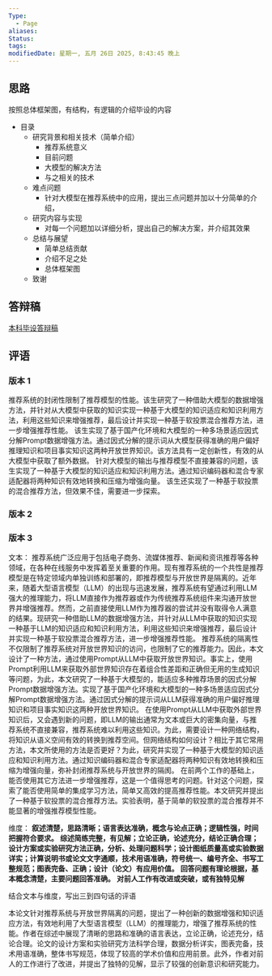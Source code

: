 ```yaml
---
Type:
  - Page
aliases: 
Status: 
tags: 
modifiedDate: 星期一, 五月 26日 2025, 8:43:45 晚上
---
```


## 思路

按照总体框架图，有结构，有逻辑的介绍毕设的内容
- 目录
    - 研究背景和相关技术（简单介绍）
        - 推荐系统意义
        - 目前问题
        - 大模型的解决方法
        - 与之相关的技术
    - 难点问题
        - 针对大模型在推荐系统中的应用，提出三点问题并加以十分简单的介绍，
    - 研究内容与实现
        - 对每一个问题加以详细分析，提出自己的解决方案，并介绍其效果
    - 总结与展望
        - 简单总结贡献
        - 介绍不足之处
        - 总体框架图
    - 致谢

## 答辩稿

[本科毕设答辩稿](本科毕设答辩稿.md)

## 评语

### 版本 1

推荐系统的封闭性限制了推荐模型的性能。该生研究了一种借助大模型的数据增强方法，并针对从大模型中获取的知识实现一种基于大模型的知识适应和知识利用方法，利用这些知识来增强推荐，最后设计并实现一种基于软投票混合推荐方法，进一步增强推荐性能。
该生实现了基于国产化环境和大模型的一种多场景适应因式分解Prompt数据增强方法。通过因式分解的提示词从大模型获得准确的用户偏好推理知识和项目事实知识这两种开放世界知识。该方法具有一定创新性，有效的从大模型中获取了额外数据。
针对大模型的输出与推荐模型不直接兼容的问题，该生实现了一种基于大模型的知识适应和知识利用方法。通过知识编码器和混合专家适配器将两种知识有效地转换和压缩为增强向量。
该生还实现了一种基于软投票的混合推荐方法，但效果不佳，需要进一步探索。

### 版本 2

### 版本 3

文本：
推荐系统广泛应用于包括电子商务、流媒体推荐、新闻和资讯推荐等各种领域，在各种在线服务中发挥着至关重要的作用。现有推荐系统的一个共性是推荐模型是在特定领域内单独训练和部署的，即推荐模型与开放世界是隔离的。近年来，随着大型语言模型（LLM）的出现与迅速发展，推荐系统有望通过利用LLM强大的推理能力，将LLM直接作为推荐器或作为传统推荐系统组件来沟通开放世界并增强推荐。然而，之前直接使用LLM作为推荐器的尝试并没有取得令人满意的结果。现研究一种借助LLM的数据增强方法，并针对从LLM中获取的知识实现一种基于LLM的知识适应和知识利用方法，利用这些知识来增强推荐，最后设计并实现一种基于软投票混合推荐方法，进一步增强推荐性能。
推荐系统的隔离性不仅限制了推荐系统对开放世界知识的访问，也限制了它的推荐能力。因此，本文设计了一种方法，通过使用Prompt从LLM中获取开放世界知识。事实上，使用Prompt利用LLM来获取外部世界知识存在着组合性差距和正确但无用的生成知识等问题，为此，本文研究了一种基于大模型的，能适应多种推荐场景的因式分解Prompt数据增强方法。实现了基于国产化环境和大模型的一种多场景适应因式分解Prompt数据增强方法。通过因式分解的提示词从LLM获得准确的用户偏好推理知识和项目事实知识这两种开放世界知识。
在使用Prompt从LLM中获取外部世界知识后，又会遇到新的问题，即LLM的输出通常为文本或巨大的密集向量，与推荐系统不直接兼容，推荐系统难以利用这些知识。为此，需要设计一种网络结构，将知识从语义空间有效的转换到推荐空间。但网络结构如何设计？相比于其它常用方法，本文所使用的方法是否更好？为此，研究并实现了一种基于大模型的知识适应和知识利用方法。通过知识编码器和混合专家适配器将两种知识有效地转换和压缩为增强向量，弥补封闭推荐系统与开放世界的隔阂。
在前两个工作的基础上，能否使用其它方法进一步增强推荐，这是一个值得思考的问题。针对这个问题，探索了能否使用简单的集成学习方法，简单又高效的提高推荐性能。本文研究并提出了一种基于软投票的混合推荐方法。实验表明，基于简单的软投票的混合推荐并不能显著的增强推荐模型性能。

维度：
**叙述清楚，思路清晰；语言表达准确，概念与论点正确；逻辑性强，时间把握符合要求。**
**综述简练完整，有见解；立论正确，论述充分，结论正确合理；设计方案或实验研究方法正确，分析、处理问题科学；设计图纸质量高或实验数据详实；计算说明书或论文文字通顺，技术用语准确，符号统一、编号齐全、书写工整规范；图表完备、正确；设计（论文）有应用价值。**
**回答问题有理论根据，基本概念清楚，主要问题回答准确。**
**对前人工作有改进或突破，或有独特见解**

结合文本与维度，写出三到四句话的评语

本论文针对推荐系统与开放世界隔离的问题，提出了一种创新的数据增强和知识适应方法，有效地利用了大型语言模型（LLM）的推理能力，增强了推荐系统的性能。作者在综述中展现了清晰的思路和准确的语言表达，立论正确，论述充分，结论合理。论文的设计方案和实验研究方法科学合理，数据分析详实，图表完备，技术用语准确，整体书写规范，体现了较高的学术价值和应用前景。此外，作者对前人的工作进行了改进，并提出了独特的见解，显示了较强的创新意识和研究能力。
